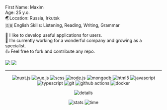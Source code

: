 First Name: Maxim<br/>
Age: 25 y.o.<br/>
🌏Location: Russia, Irkutsk<br/>
🇬🇧 English Skills: Listening, Reading, Writing, Grammar

💞️ I like to develop useful applications for users.<br/>
🌱 I’m currently working for a wonderful company and growing as a specialist.<br/>
👍 Feel free to fork and contribute any repo.<br/>

 
<div> 
    <a href = "mailto:purplehorrorrus@gmail.com"><img src="https://img.shields.io/badge/-Gmail-%23333?style=for-the-badge&logo=gmail"></a>
    <a href="https://t.me/infinitehorror"><img src="https://img.shields.io/badge/-Telegram-%23333?style=for-the-badge&logo=telegram"></a>
</div>

---

<p align="center">
  <img alt="nuxt.js" src="https://img.shields.io/badge/nuxtjs-00DC82.svg?&style=for-the-badge&logo=nuxt.js&logoColor=FFFFFF">
  <img alt="vue.js" src="https://img.shields.io/badge/vuejs-4FC08D.svg?&style=for-the-badge&logo=vue.js&logoColor=FFFFFF">
  <img alt="scss" src="https://img.shields.io/badge/scss-CC6699.svg?&style=for-the-badge&logo=sass&logoColor=FFFFFF">
  <img alt="node.js" src="https://img.shields.io/badge/nodejs-339933.svg?&style=for-the-badge&logo=node.js&logoColor=FFFFFF">
  <img alt="mongodb" src="https://img.shields.io/badge/mondodb-47A248.svg?&style=for-the-badge&logo=mongodb&logoColor=FFFFFF">
  <img alt="html5" src="https://img.shields.io/badge/html5-E34F26.svg?&style=for-the-badge&logo=html5&logoColor=FFFFFF">
  <img alt="javascript" src="https://img.shields.io/badge/javascript-F7DF1E.svg?&style=for-the-badge&logo=javascript&logoColor=000000">
  <img alt="typescript" src="https://shields.io/badge/typescript-3178C6?style=for-the-badge&logo=typescript&logoColor=FFFFFF">
  <img alt="git" src="https://img.shields.io/badge/git-F05032.svg?style=for-the-badge&logo=git&logoColor=FFFFFF">
  <img alt="github actions" src="https://img.shields.io/badge/-Github_Actions-E10098?style=for-the-badge&logo=github-actions&logoColor=FFFFFF" />
  <img alt="docker" src="https://img.shields.io/badge/docker-2496ED.svg?&style=for-the-badge&logo=docker&logoColor=FFFFFF">
</p>

<div align="center">
  
![details](https://github-profile-summary-cards.vercel.app/api/cards/profile-details?username=PurpleHorrorRus&theme=github_dark)

![stats](https://github-profile-summary-cards.vercel.app/api/cards/stats?username=PurpleHorrorRus&theme=github_dark)
![time](https://github-profile-summary-cards.vercel.app/api/cards/productive-time?username=PurpleHorrorRus&theme=github_dark)

</div>
